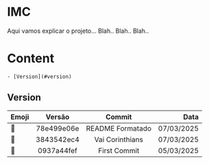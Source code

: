 # IMC
Aqui vamos explicar o projeto...
Blah.. Blah.. Blah..

# Content
    - [Version](#version)

## Version
|    Emoji   |     Versão    |                   Commit                   |   Data   |
|:-----------|:-------------:|:------------------------------------------:|---------:|
|:rice_ball: |78e499e06e     | README Formatado                           |07/03/2025|
|:ghost:     |3843542ec4     | Vai Corinthians                            |07/03/2025|
|:sparkler:  |0937a44fef     | First Commit                               |05/03/2025|


